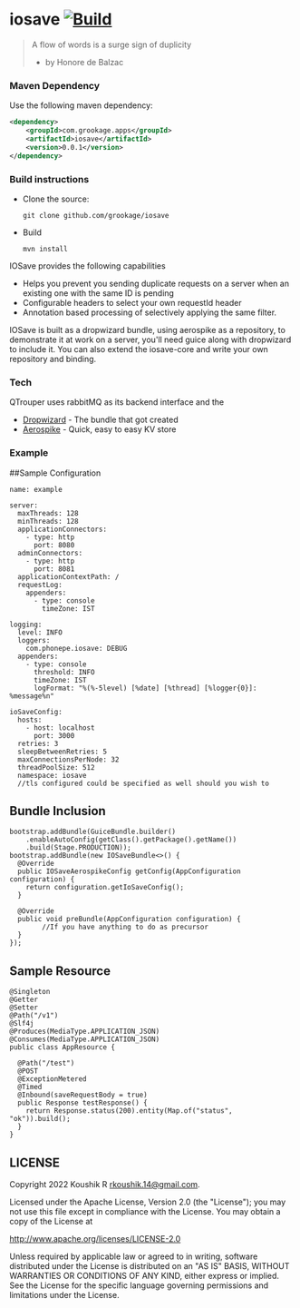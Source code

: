 # iosave [![Build](https://github.com/grookage/iosave/actions/workflows/build.yml/badge.svg)](https://github.com/grookage/iosave/actions/workflows/build.yml)


> A flow of words is a surge sign of duplicity
> - by Honore de Balzac

### Maven Dependency

Use the following maven dependency:
```xml
<dependency>
    <groupId>com.grookage.apps</groupId>
    <artifactId>iosave</artifactId>
    <version>0.0.1</version>
</dependency>
```

### Build instructions
- Clone the source:

      git clone github.com/grookage/iosave

- Build

      mvn install


IOSave provides the following capabilities
- Helps you prevent you sending duplicate requests on a server when an existing one with the same ID is pending
- Configurable headers to select your own requestId header
- Annotation based processing of selectively applying the same filter. 

IOSave is built as a dropwizard bundle, using aerospike as a repository, to demonstrate it at work on a server, you'll need guice along with dropwizard to include it. 
You can also extend the iosave-core and write your own repository and binding.

### Tech

QTrouper uses rabbitMQ as its backend interface and the

* [Dropwizard](https://github.com/dropwizard/dropwizard) - The bundle that got created
* [Aerospike](https://www.aerospike.com/) - Quick, easy to easy KV store

### Example

##Sample Configuration

```
name: example

server:
  maxThreads: 128
  minThreads: 128
  applicationConnectors:
    - type: http
      port: 8080
  adminConnectors:
    - type: http
      port: 8081
  applicationContextPath: /
  requestLog:
    appenders:
      - type: console
        timeZone: IST

logging:
  level: INFO
  loggers:
    com.phonepe.iosave: DEBUG
  appenders:
    - type: console
      threshold: INFO
      timeZone: IST
      logFormat: "%(%-5level) [%date] [%thread] [%logger{0}]: %message%n"

ioSaveConfig:
  hosts:
    - host: localhost
      port: 3000
  retries: 3
  sleepBetweenRetries: 5
  maxConnectionsPerNode: 32
  threadPoolSize: 512
  namespace: iosave
  //tls configured could be specified as well should you wish to
```

## Bundle Inclusion

```
bootstrap.addBundle(GuiceBundle.builder()
    .enableAutoConfig(getClass().getPackage().getName())
    .build(Stage.PRODUCTION));
bootstrap.addBundle(new IOSaveBundle<>() {
  @Override
  public IOSaveAerospikeConfig getConfig(AppConfiguration configuration) {
    return configuration.getIoSaveConfig();
  }

  @Override
  public void preBundle(AppConfiguration configuration) {
        //If you have anything to do as precursor
  }
});
```

## Sample Resource

```
@Singleton
@Getter
@Setter
@Path("/v1")
@Slf4j
@Produces(MediaType.APPLICATION_JSON)
@Consumes(MediaType.APPLICATION_JSON)
public class AppResource {

  @Path("/test")
  @POST
  @ExceptionMetered
  @Timed
  @Inbound(saveRequestBody = true)
  public Response testResponse() {
    return Response.status(200).entity(Map.of("status", "ok")).build();
  }
}
```

LICENSE
-------

Copyright 2022 Koushik R <rkoushik.14@gmail.com>.

Licensed under the Apache License, Version 2.0 (the "License");
you may not use this file except in compliance with the License.
You may obtain a copy of the License at

http://www.apache.org/licenses/LICENSE-2.0

Unless required by applicable law or agreed to in writing, software
distributed under the License is distributed on an "AS IS" BASIS,
WITHOUT WARRANTIES OR CONDITIONS OF ANY KIND, either express or implied.
See the License for the specific language governing permissions and
limitations under the License.


  
